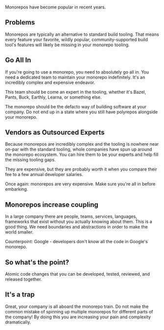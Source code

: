 Monorepos have become popular in recent years.

## Problems

Monorepos are typically an alternative to standard build tooling. That means
every feature your favorite, wildly popular, community-supported build tool's
features will likely be missing in your monorepo tooling.

## Go All In

If you're going to use a monorepo, you need to absolutely go all in. You need a
dedicated team to maintain your monorepo indefinitely. It's an incredibly
complex and expensive endeavor.

This team should be come an expert in the tooling, whether it's Bazel, Pants,
Buck, Earthly, Learna, or something else.

The monorepo should be the defacto way of building software at your company. Do
not end up in a state where you still have polyrepos alongside your monorepo.

## Vendors as Outsourced Experts

Because monorepos are incredibly complex and the tooling is nowhere near on-par
with the standard tooling, whole companies have spun up around the monorepo
ecosystem. You can hire them to be your experts and help fill the missing
tooling gaps.

They are expensive, but they are probably worth it when you compare their fee to
a few annual developer salaries.

Once again: monorepos are very expensive. Make sure you're all in before
embarking.

## Monorepos increase coupling

In a large company there are people, teams, services, languages, frameworks that
exist without you actually knowing about them. This is a good thing. We need
boundaries and abstractions in order to make the world smaller.

Counterpoint: Google - developers don't know all the code in Google's monorepo.

## So what's the point?

Atomic code changes that you can be developed, tested, reviewed, and released
together.

## It's a trap

Great, your company is all aboard the monorepo train. Do not make the common
mistake of spinning up multiple monorepos for different parts of the company! By
doing this you are increasing your pain and complexity dramatically.
